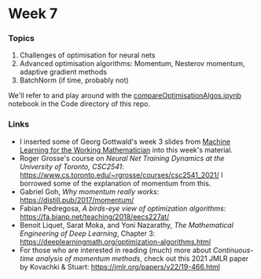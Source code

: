 # Week 7

### Topics

1. Challenges of optimisation for neural nets
2. Advanced optimisation algorithms: Momentum, Nesterov momentum, adaptive gradient methods
3. BatchNorm (if time, probably not)

We'll refer to and play around with the [compareOptimisationAlgos.ipynb](https://github.com/AdelaideUniversityMathSciences/MathsForAI/blob/main/Code/compareOptimisationAlgos.ipynb) notebook in the Code directory of this repo.

### Links
- I inserted some of Georg Gottwald's week 3 slides from [Machine Learning for the Working Mathematician](https://sites.google.com/view/mlwm-seminar-2022) into this week's material.
- Roger Grosse's course on *Neural Net Training Dynamics at the University of Toronto, CSC2541*: https://www.cs.toronto.edu/~rgrosse/courses/csc2541_2021/ I borrowed some of the explanation of momentum from this.
- Gabriel Goh, *Why momentum really works*: https://distill.pub/2017/momentum/
- Fabian Pedregosa, *A birds-eye view of optimization algorithms*: https://fa.bianp.net/teaching/2018/eecs227at/
- Benoit Liquet, Sarat Moka, and Yoni Nazarathy, *The Mathematical Engineering of Deep Learning*, Chapter 3: https://deeplearningmath.org/optimization-algorithms.html 
- For those who are interested in reading (much) more about *Continuous-time analysis of momentum methods*, check out this 2021 JMLR paper by Kovachki & Stuart: https://jmlr.org/papers/v22/19-466.html 
